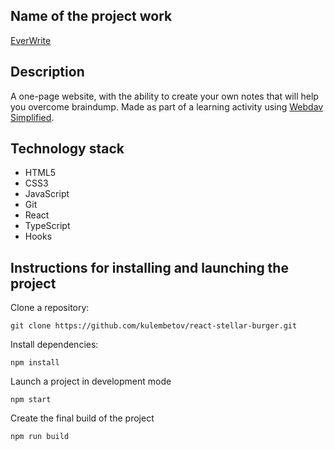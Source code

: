 ## Name of the project work
[EverWrite](https://kulembetov.github.io/ever-write)

## Description
A one-page website, with the ability to create your own notes that will help you overcome braindump. Made as part of a learning activity using [Webdav Simplified](https://www.youtube.com/watch?v=j898RGRw0b4&ab_channel=WebDevSimplified).

## Technology stack
* HTML5
* CSS3
* JavaScript
* Git
* React
* TypeScript
* Hooks

## Instructions for installing and launching the project

Clone a repository:

```
git clone https://github.com/kulembetov/react-stellar-burger.git
```

Install dependencies:

```
npm install
```

Launch a project in development mode

```
npm start
```

Create the final build of the project

```
npm run build